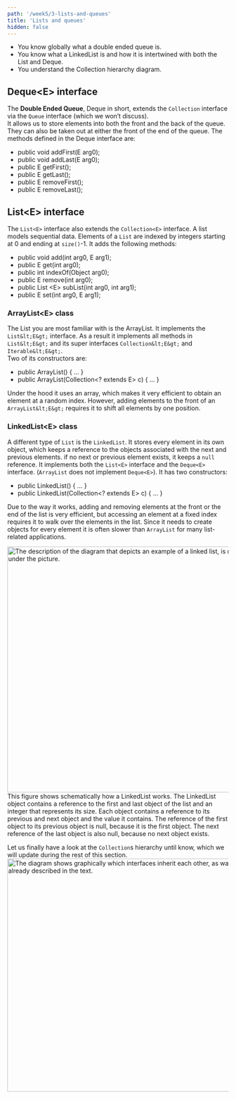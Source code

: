 ```yaml
---
path: '/week5/3-lists-and-queues'
title: 'Lists and queues'
hidden: false
---
```


<text-box variant='learningObjectives' name='Learning Objectives'>

- You know globally what a double ended queue is.
- You know what a LinkedList is and how it is intertwined with both the List and Deque.
- You understand the Collection hierarchy diagram.

</text-box>

## Deque&lt;E&gt; interface
The **Double Ended Queue**, Deque in short, extends the `Collection` interface via the `Queue` interface (which we won’t discuss).   
It allows us to store elements into both the front and the back of the queue. They can also be taken out at either the front of the end of the queue.
The methods defined in the Deque interface are:

- public void addFirst(E arg0);
- public void addLast(E arg0);
- public E getFirst();
- public E getLast();
- public E removeFirst();
- public E removeLast();

## List&lt;E&gt; interface
The `List<E>` interface also extends the `Collection<E>` interface. A list models sequential data. Elements of a `List` are indexed by integers starting at 0 and ending at `size()`-1.
It adds the following methods:

- public void add(int arg0, E arg1);
- public E get(int arg0);
- public int indexOf(Object arg0);
- public E remove(int arg0);
- public List &lt;E&gt; subList(int arg0, int arg1);
- public E set(int arg0, E arg1);

### ArrayList&lt;E&gt; class
The List you are most familiar with is the ArrayList. It implements the `List&lt;E&gt;` interface.
As a result it implements all methods in `List&lt;E&gt;` and its super interfaces `Collection&lt;E&gt;` and `Iterable&lt;E&gt;`.    
Two of its constructors are:
    
- public ArrayList() { … }
- public ArrayList(Collection&lt;? extends E&gt; c) { … }

Under the hood it uses an array, which makes it very efficient to obtain an element at a random index. However, adding elements to the front of an `ArrayList&lt;E&gt;` requires it to shift all elements by one position.

### LinkedList&lt;E&gt; class
A different type of `List` is the `LinkedList`. It stores every element in its own object, which keeps a reference to the objects associated with the next and previous elements. if no next or previous element exists, it keeps a `null` reference.
It implements both the `List<E>` interface and the `Deque<E>` interface. (`ArrayList` does not implement `Deque<E>`).
It has two constructors:

- public LinkedList() { … }
- public LinkedList(Collection&lt;? extends E&gt; c) { … }

Due to the way it works, adding and removing elements at the front or the end of the list is very efficient, but accessing an element at a fixed index requires it to walk over the elements in the list. Since it needs to create objects for every element it is often slower than `ArrayList` for many list-related applications.

<img width="558" alt="The description of the diagram that depicts an example of a linked list, is directly under the picture." src="https://user-images.githubusercontent.com/67587903/128730017-50f2fada-1fb8-4217-8b61-bd8e9081299c.PNG">
This figure shows schematically how a LinkedList works. The LinkedList object contains a reference to the first and last object of the list and an integer that represents its size. Each object contains a reference to its previous and next object and the value it contains. The reference of the first object to its previous object is null, because it is the first object. The next reference of the last object is also null, because no next object exists.

Let us finally have a look at the `Collection`s hierarchy until know, which we will update during the rest of this section.
<img width="529" alt="The diagram shows graphically which interfaces inherit each other, as was already described in the text." src="https://user-images.githubusercontent.com/67587903/128775590-0eaf46f5-1416-4cef-bdf8-eed6f5f633ea.PNG">
